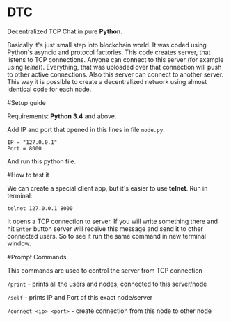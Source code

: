 # DTC
Decentralized TCP Chat in pure **Python**.

Basically it's just small step into blockchain world.
It was coded using Python's asyncio and protocol factories.
This code creates server, that listens to TCP connections.
Anyone can connect to this server (for example using _telnet_).
Everything, that was uploaded over that connection will push to other active connections.
Also this server can connect to another server.
This way it is possible to create a decentralized network using almost identical code for each node.

#Setup guide

Requirements: **Python 3.4** and above.

Add IP and port that opened in this lines in file `node.py`: 
```
IP = "127.0.0.1"
Port = 8000
```
And run this python file. 

#How to test it

We can create a special client app, but it's easier to use **telnet**.
Run in terminal:
```
telnet 127.0.0.1 8000
```
It opens a TCP connection to server. 
If you will write something there and hit `Enter` button server will receive this message and send it to other connected users.
So to see it run the same command in new terminal window. 

#Prompt Commands

This commands are used to control the server from TCP connection

`/print` - prints all the users and nodes, connected to this server/node

`/self` - prints IP and Port of this exact node/server

`/connect <ip> <port>` - create connection from this node to other node